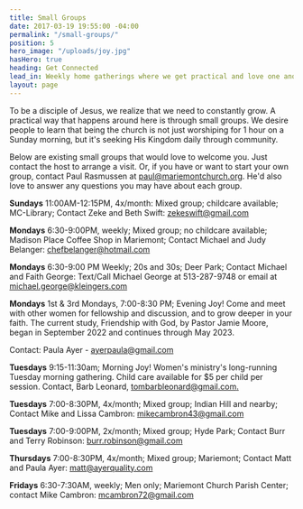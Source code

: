```yaml
---
title: Small Groups
date: 2017-03-19 19:55:00 -04:00
permalink: "/small-groups/"
position: 5
hero_image: "/uploads/joy.jpg"
hasHero: true
heading: Get Connected
lead_in: Weekly home gatherings where we get practical and love one another.
layout: page
---
```


To be a disciple of Jesus, we realize that we need to constantly grow. A practical way that happens around here is through small groups. We desire people to learn that being the church is not just worshiping for 1 hour on a Sunday morning, but it's seeking His Kingdom daily through community.

Below are existing small groups that would love to welcome you.  Just contact the host to arrange a visit.  Or, if you have or want to start your own group, contact Paul Rasmussen at paul@mariemontchurch.org.  He'd also love to answer any questions you may have about each group.

**Sundays**
11:00AM-12:15PM, 4x/month: Mixed group; childcare available; MC-Library; Contact Zeke and Beth Swift: zekeswift@gmail.com

**Mondays**
6:30-9:00PM, weekly; Mixed group; no childcare available; Madison Place Coffee Shop in Mariemont; Contact Michael and Judy Belanger: chefbelanger@hotmail.com

**Mondays**
6:30-9:00 PM Weekly; 20s and 30s; Deer Park; Contact Michael and Faith George: Text/Call Michael George at 513-287-9748 or email at michael.george@kleingers.com

**Mondays**
1st & 3rd Mondays, 7:00-8:30 PM;
Evening Joy! Come and meet with other women for fellowship and discussion, and to grow deeper in your faith.
The current study, Friendship with God, by Pastor Jamie Moore, began in September 2022 and continues through May 2023.

Contact: Paula Ayer - ayerpaula@gmail.com

**Tuesdays**
9:15-11:30am; Morning Joy!
Women's ministry's long-running Tuesday morning gathering. Child care available for $5 per child per session.
Contact, Barb Leonard, [tombarbleonard@gmail.com.](tombarbleonard@gmail.com)

**Tuesdays**
7:00-8:30PM, 4x/month; Mixed group; Indian Hill and nearby; Contact Mike and Lissa Cambron: mikecambron43@gmail.com

**Tuesdays**
7:00-9:00PM, 2x/month; Mixed group; Hyde Park; Contact Burr and Terry Robinson: burr.robinson@gmail.com

**Thursdays**
7:00-8:30PM, 4x/month; Mixed group; Mariemont; Contact Matt and Paula Ayer: matt@ayerquality.com

**Fridays**
6:30-7:30AM, weekly; Men only; Mariemont Church Parish Center; contact Mike Cambron: mcambron72@gmail.com
